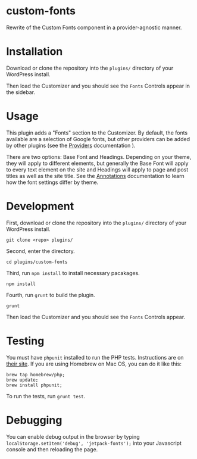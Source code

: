 custom-fonts
============

Rewrite of the Custom Fonts component in a provider-agnostic manner.

# Installation

Download or clone the repository into the `plugins/` directory of your WordPress install.

Then load the Customizer and you should see the `Fonts` Controls appear in the sidebar.

# Usage

This plugin adds a "Fonts" section to the Customizer. By default, the fonts
available are a selection of Google fonts, but other providers can be added by
other plugins (see the [Providers](./Providers.md) documentation ).

There are two options: Base Font and Headings. Depending on your theme, they
will apply to different elements, but generally the Base Font will apply to
every text element on the site and Headings will apply to page and post titles
as well as the site title. See the [Annotations](./annotations.md) documentation
to learn how the font settings differ by theme.

# Development

First, download or clone the repository into the `plugins/` directory of your WordPress install.

```
git clone <repo> plugins/
```

Second, enter the directory.

```
cd plugins/custom-fonts
```

Third, run `npm install` to install necessary pacakages.

```
npm install
```

Fourth, run `grunt` to build the plugin.

```
grunt
```

Then load the Customizer and you should see the `Fonts` Controls appear.

# Testing

You must have `phpunit` installed to run the PHP tests. Instructions are on
[their site](https://github.com/sebastianbergmann/phpunit/#installation). If you
are using Homebrew on Mac OS, you can do it like this:

```
brew tap homebrew/php;
brew update;
brew install phpunit;
```

To run the tests, run `grunt test`.

# Debugging

You can enable debug output in the browser by typing
`localStorage.setItem('debug', 'jetpack-fonts');` into your Javascript console
and then reloading the page.
